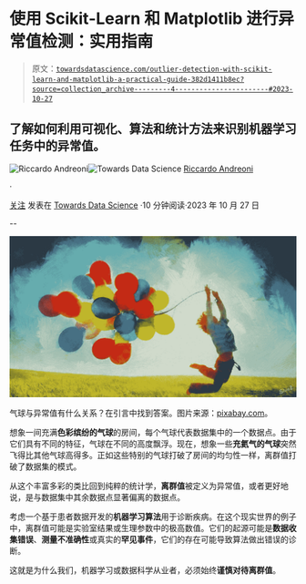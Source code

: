 # 使用 Scikit-Learn 和 Matplotlib 进行异常值检测：实用指南

> 原文：[`towardsdatascience.com/outlier-detection-with-scikit-learn-and-matplotlib-a-practical-guide-382d1411b8ec?source=collection_archive---------4-----------------------#2023-10-27`](https://towardsdatascience.com/outlier-detection-with-scikit-learn-and-matplotlib-a-practical-guide-382d1411b8ec?source=collection_archive---------4-----------------------#2023-10-27)

## 了解如何利用可视化、算法和统计方法来识别机器学习任务中的异常值。

[](https://medium.com/@riccardo.andreoni?source=post_page-----382d1411b8ec--------------------------------)![Riccardo Andreoni](https://medium.com/@riccardo.andreoni?source=post_page-----382d1411b8ec--------------------------------)[](https://towardsdatascience.com/?source=post_page-----382d1411b8ec--------------------------------)![Towards Data Science](https://towardsdatascience.com/?source=post_page-----382d1411b8ec--------------------------------) [Riccardo Andreoni](https://medium.com/@riccardo.andreoni?source=post_page-----382d1411b8ec--------------------------------)

·

[关注](https://medium.com/m/signin?actionUrl=https%3A%2F%2Fmedium.com%2F_%2Fsubscribe%2Fuser%2F76784541161c&operation=register&redirect=https%3A%2F%2Ftowardsdatascience.com%2Foutlier-detection-with-scikit-learn-and-matplotlib-a-practical-guide-382d1411b8ec&user=Riccardo+Andreoni&userId=76784541161c&source=post_page-76784541161c----382d1411b8ec---------------------post_header-----------) 发表在 [Towards Data Science](https://towardsdatascience.com/?source=post_page-----382d1411b8ec--------------------------------) ·10 分钟阅读·2023 年 10 月 27 日[](https://medium.com/m/signin?actionUrl=https%3A%2F%2Fmedium.com%2F_%2Fvote%2Ftowards-data-science%2F382d1411b8ec&operation=register&redirect=https%3A%2F%2Ftowardsdatascience.com%2Foutlier-detection-with-scikit-learn-and-matplotlib-a-practical-guide-382d1411b8ec&user=Riccardo+Andreoni&userId=76784541161c&source=-----382d1411b8ec---------------------clap_footer-----------)

--

[](https://medium.com/m/signin?actionUrl=https%3A%2F%2Fmedium.com%2F_%2Fbookmark%2Fp%2F382d1411b8ec&operation=register&redirect=https%3A%2F%2Ftowardsdatascience.com%2Foutlier-detection-with-scikit-learn-and-matplotlib-a-practical-guide-382d1411b8ec&source=-----382d1411b8ec---------------------bookmark_footer-----------)![](img/b52c5234e67397f7a6f6010da838a994.png)

气球与异常值有什么关系？在引言中找到答案。图片来源：[pixabay.com](https://pixabay.com/illustrations/balloons-spring-nature-watercolor-1615032/)。

想象一间充满**色彩缤纷的气球**的房间，每个气球代表数据集中的一个数据点。由于它们具有不同的特征，气球在不同的高度飘浮。现在，想象一些**充氦气的气球**突然飞得比其他气球高得多。正如这些特别的气球打破了房间的均匀性一样，离群值打破了数据集的模式。

从这个丰富多彩的类比回到纯粹的统计学，**离群值**被定义为异常值，或者更好地说，是与数据集中其余数据点显著偏离的数据点。

考虑一个基于患者数据开发的**机器学习算法**用于诊断疾病。在这个现实世界的例子中，离群值可能是实验室结果或生理参数中的极高数值。它们的起源可能是**数据收集错误**、**测量不准确性**或真实的**罕见事件**，它们的存在可能导致算法做出错误的诊断。

这就是为什么我们，机器学习或数据科学从业者，必须始终**谨慎对待离群值**。
